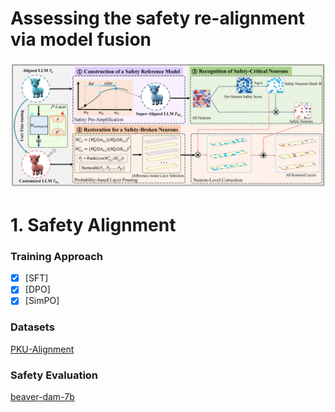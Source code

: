 # Assessing the safety re-alignment via model fusion 
![image](overview.png)

# 1. Safety Alignment
### Training Approach
- [x] [SFT]
- [x] [DPO]
- [x] [SimPO]

### Datasets
[PKU-Alignment](https://huggingface.co/PKU-Alignment)

### Safety Evaluation
[beaver-dam-7b](https://huggingface.co/PKU-Alignment/beaver-dam-7b)
